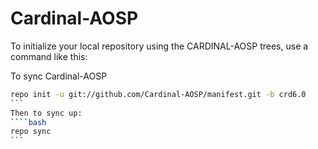 Cardinal-AOSP
===================

To initialize your local repository using the CARDINAL-AOSP trees, use a command like this:

To sync Cardinal-AOSP
````bash
repo init -u git://github.com/Cardinal-AOSP/manifest.git -b crd6.0
```
Then to sync up:
````bash
repo sync
```
